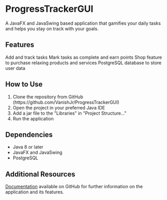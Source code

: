 # ProgressTrackerGUI

A JavaFX and JavaSwing based application that gamifies your daily tasks and helps you stay on track with your goals.

## Features

Add and track tasks
Mark tasks as complete and earn points
Shop feature to purchase relaxing products and services
PostgreSQL database to store user data

## How to Use

<ol>
    <li>Clone the repository from GitHub (https://github.com/VanishJr/ProgressTrackerGUI)</li>
    <li>Open the project in your preferred Java IDE</li>
    <li>Add a jar file to the "Libraries" in "Project Structure..."</li>
    <li>Run the application</li>
</ol>

## Dependencies

<ul>
    <li>Java 8 or later</li>
    <li>JavaFX and JavaSwing</li>
    <li>PostgreSQL</li>
</ul>

## Additional Resources

[Documentation](https://vanishjr.github.io/ProgressTrackerGUI/ProgessTrackerGUI/module-summary.html) available on GitHub for further information on the application and its features.


